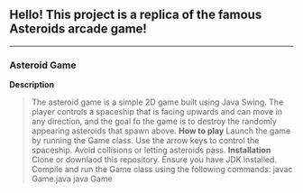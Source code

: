 ## Hello! This project is a replica of the famous Asteroids arcade game!

---
### Asteroid Game

**Description** 
> The asteroid game is a simple 2D game built using Java Swing. The player controls a spaceship that is facing upwards and can move in any direction, and the goal fo the game is to destroy the randomly appearing asteroids that spawn above.
**How to play**
> Launch the game by running the Game class.
> Use the arrow keys to control the spaceship.
> Avoid collisions or letting asteroids pass.
**Installation**
> Clone or downlaod this repository.
> Ensure you have JDK installed.
> Compile and run the Game class using the following commands:
>   javac Game.java
>   java Game
